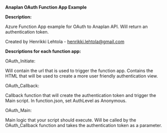 **Anaplan OAuth Function App Example**

**Description:**

Azure Function App example for OAuth to Anaplan API. Will return an authentication token. 

Created by Henrikki Lehtola - henrikki.lehtola@gmail.com

**Descriptions for each function app:**

OAuth_Initiate:

Will contain the url that is used to trigger the function app.
Contains the HTML that will be used to create a more user friendly authentication view.

OAuth_Callback:

Callback function that will create the authentication token and trigger the Main script.
In function.json, set AuthLevel as Anonymous.

OAuth_Main:

Main logic that your script should execute.
Will be called by the OAuth_Callback function and takes the authentication token as a parameter.
